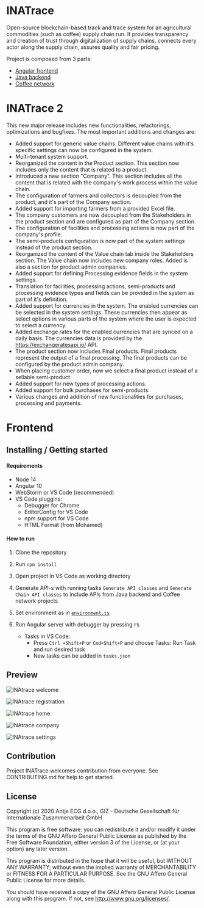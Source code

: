 # INATrace

Open-source blockchain-based track and trace system for an agricultural commodities (such as coffee) supply
chain run. It provides transparency and creation of trust through
digitalization of supply chains, connects every actor along the supply chain, assures quality and fair pricing.

Project is composed from 3 parts:

* [Angular frontend](https://github.com/INATrace/fe/tree/main)
* [Java backend](https://github.com/INATrace/backend/tree/main)
* [Coffee network](https://github.com/INATrace/coffee-network/tree/main)

# INATrace 2
This new major release includes new functionalities, refactorings, optimizations and bugfixes. The most important additions and changes are:
* Added support for generic value chains. Different value chains with it's specific settings can now be configured in the system.
* Multi-tenant system support.
* Reorganized the content in the Product section. This section now includes only the content that is related to a product.
* Introduced a new section "Company". This section includes all the content that is related with the company's work process within the value chain.
* The configuration of farmers and collectors is decoupled from the product, and it's part of the Company section.
* Added support for importing farmers from a provided Excel file.
* The company customers are now decoupled from the Stakeholders in the product section and are configured as part of the Company section.
* The configuration of facilities and processing actions is now part of the company's profile.
* The semi-products configuration is now part of the system settings instead of the product section.
* Reorganized the content of the Value chain tab inside the Stakeholders section. The Value chain now includes new company roles. Added is also a section for product admin companies.
* Added support for defining Processing evidence fields in the system settings.
* Translation for facilities, processing actions, semi-products and processing evidence types and fields can be provided in the system as part of it's definition.
* Added support for currencies in the system. The enabled currencies can be selected in the system settings. These currencies then appear as select options in various parts of the system where the user is expected to select a currency.
* Added exchange rates for the enabled currencies that are synced on a daily basis. The currencies data is provided by the https://exchangeratesapi.io/ API.
* The product section now includes Final products. Final products represent the output of a final processing. The final products can be configured by the product admin company.
* When placing customer order, now we select a final product instead of a sellable semi-product.
* Added support for new types of processing actions.
* Added support for bulk purchases for semi-products.
* Various changes and addition of new functionalities for purchases, processing and payments.

# Frontend

## Installing / Getting started

#### Requirements
* Node 14
* Angular 10
* WebStorm or VS Code (recommended)
* VS Code pluggins:
	* Debugger for Chrome
	* EditorConfig for VS Code
	* npm support for VS Code
	* HTML Format (from Mohamed)

#### How to run
1. Clone the repository
	
2.  Run ```npm install```

3. Open project in VS Code as working directory
4. Generate API-s with running tasks `Generate API classes` and `Generate Chain API classes` to include APIs from Java backend and Coffee network projects
4. Set environment as in [`environment.ts`](https://github.com/INATrace/fe/blob/main/src/environments/environment.ts)
5. Run Angular server with debugger by pressing `F5`
	* Tasks in VS Code:
		* Press `Ctrl +Shift+P` or `Cmd+Shift+P` and choose Tasks: Run Task and run desired task
		* New tasks can be added in `tasks.json`

## Preview

![INAtrace welcome](docs/images/inatrace_welcome.png)

![INAtrace registration](docs/images/inatrace_register.png)

![INAtrace home](docs/images/inatrace_home.png)

![INAtrace company](docs/images/inatrace_company.png)

![INAtrace settings](docs/images/inatrace_settings.png)

## Contribution

Project INATrace welcomes contribution from everyone. See CONTRIBUTING.md for help to get started.

## License 

Copyright (c) 2020 Antje ECG d.o.o., GIZ - Deutsche Gesellschaft für Internationale Zusammenarbeit GmbH

This program is free software: you can redistribute it and/or modify
it under the terms of the GNU Affero General Public License as published
by the Free Software Foundation, either version 3 of the License, or
(at your option) any later version.

This program is distributed in the hope that it will be useful,
but WITHOUT ANY WARRANTY; without even the implied warranty of
MERCHANTABILITY or FITNESS FOR A PARTICULAR PURPOSE.  See the
GNU Affero General Public License for more details.

You should have received a copy of the GNU Affero General Public License
along with this program.  If not, see <http://www.gnu.org/licenses/>.

